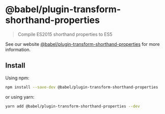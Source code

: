 # @babel/plugin-transform-shorthand-properties

> Compile ES2015 shorthand properties to ES5

See our website [@babel/plugin-transform-shorthand-properties](https://babeljs.io/docs/babel-plugin-transform-shorthand-properties) for more information.

## Install

Using npm:

```sh
npm install --save-dev @babel/plugin-transform-shorthand-properties
```

or using yarn:

```sh
yarn add @babel/plugin-transform-shorthand-properties --dev
```

